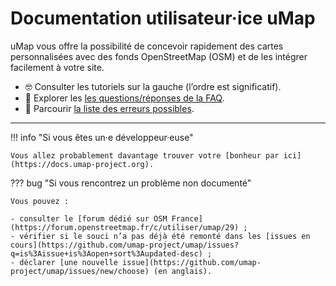 # Documentation utilisateur·ice uMap

uMap vous offre la possibilité de concevoir rapidement des cartes personnalisées avec des fonds OpenStreetMap (OSM) et de les intégrer facilement à votre site.

- 🤓 Consulter les tutoriels sur la gauche (l’ordre est significatif).
- 🤔 Explorer les [les questions/réponses de la FAQ](support/faq.md).
- 🤕 Parcourir [la liste des erreurs possibles](support/errors.md).

---

!!! info "Si vous êtes un·e développeur·euse"

    Vous allez probablement davantage trouver votre [bonheur par ici](https://docs.umap-project.org).


??? bug "Si vous rencontrez un problème non documenté"

    Vous pouvez :

    - consulter le [forum dédié sur OSM France](https://forum.openstreetmap.fr/c/utiliser/umap/29) ;
    - vérifier si le souci n’a pas déjà été remonté dans les [issues en cours](https://github.com/umap-project/umap/issues?q=is%3Aissue+is%3Aopen+sort%3Aupdated-desc) ;
    - déclarer [une nouvelle issue](https://github.com/umap-project/umap/issues/new/choose) (en anglais).
